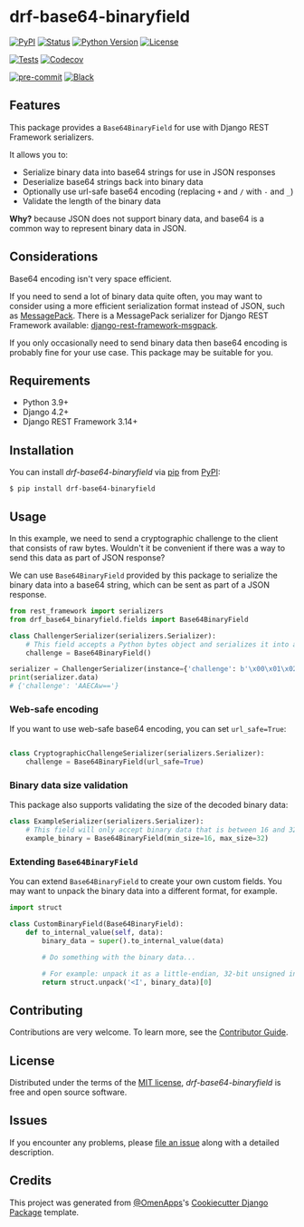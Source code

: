 # drf-base64-binaryfield

[![PyPI](https://img.shields.io/pypi/v/drf-base64-binaryfield.svg)][pypi status]
[![Status](https://img.shields.io/pypi/status/drf-base64-binaryfield.svg)][pypi status]
[![Python Version](https://img.shields.io/pypi/pyversions/drf-base64-binaryfield)][pypi status]
[![License](https://img.shields.io/pypi/l/drf-base64-binaryfield)][license]

[![Tests](https://github.com/Stormheg/drf-base64-binaryfield/actions/workflows/tests.yml/badge.svg)][tests]
[![Codecov](https://codecov.io/gh/Stormheg/drf-base64-binaryfield/branch/main/graph/badge.svg)][codecov]

[![pre-commit](https://img.shields.io/badge/pre--commit-enabled-brightgreen?logo=pre-commit&logoColor=white)][pre-commit]
[![Black](https://img.shields.io/badge/code%20style-black-000000.svg)][black]

[pypi status]: https://pypi.org/project/drf-base64-binaryfield/
[tests]: https://github.com/Stormheg/drf-base64-binaryfield/actions?workflow=Tests
[codecov]: https://app.codecov.io/gh/Stormheg/drf-base64-binaryfield
[pre-commit]: https://github.com/pre-commit/pre-commit
[black]: https://github.com/psf/black

## Features

This package provides a `Base64BinaryField` for use with Django REST Framework serializers.

It allows you to:

- Serialize binary data into base64 strings for use in JSON responses
- Deserialize base64 strings back into binary data
- Optionally use url-safe base64 encoding (replacing `+` and `/` with `-` and `_`)
- Validate the length of the binary data

**Why?** because JSON does not support binary data, and base64 is a common way to represent binary data in JSON.

## Considerations

Base64 encoding isn't very space efficient.

If you need to send a lot of binary data quite often, you may want to consider using a more efficient serialization format instead of JSON, such as [MessagePack](https://msgpack.org/). There is a MessagePack serializer for Django REST Framework available: [django-rest-framework-msgpack](https://github.com/juanriaza/django-rest-framework-msgpack).

If you only occasionally need to send binary data then base64 encoding is probably fine for your use case. This package may be suitable for you.

## Requirements

- Python 3.9+
- Django 4.2+
- Django REST Framework 3.14+

## Installation

You can install _drf-base64-binaryfield_ via [pip] from [PyPI]:

```console
$ pip install drf-base64-binaryfield
```

## Usage

In this example, we need to send a cryptographic challenge to the client that consists of raw bytes.
Wouldn't it be convenient if there was a way to send this data as part of JSON response?

We can use `Base64BinaryField` provided by this package to serialize the binary data into a base64 string, which can be sent as part of a JSON response.

```python
from rest_framework import serializers
from drf_base64_binaryfield.fields import Base64BinaryField

class ChallengerSerializer(serializers.Serializer):
    # This field accepts a Python bytes object and serializes it into a base64 string. Or it can deserialize a base64 string back into a bytes object.
    challenge = Base64BinaryField()

serializer = ChallengerSerializer(instance={'challenge': b'\x00\x01\x02\x03'})
print(serializer.data)
# {'challenge': 'AAECAw=='}
```

### Web-safe encoding

If you want to use web-safe base64 encoding, you can set `url_safe=True`:

```python

class CryptographicChallengeSerializer(serializers.Serializer):
    challenge = Base64BinaryField(url_safe=True)
```

### Binary data size validation

This package also supports validating the size of the decoded binary data:

```python
class ExampleSerializer(serializers.Serializer):
    # This field will only accept binary data that is between 16 and 32 bytes long
    example_binary = Base64BinaryField(min_size=16, max_size=32)
```

### Extending `Base64BinaryField`

You can extend `Base64BinaryField` to create your own custom fields. You may want to unpack the binary data into a different format, for example.

```python
import struct

class CustomBinaryField(Base64BinaryField):
    def to_internal_value(self, data):
        binary_data = super().to_internal_value(data)

        # Do something with the binary data...

        # For example: unpack it as a little-endian, 32-bit unsigned integer
        return struct.unpack('<I', binary_data)[0]
```

## Contributing

Contributions are very welcome.
To learn more, see the [Contributor Guide].

## License

Distributed under the terms of the [MIT license][license],
_drf-base64-binaryfield_ is free and open source software.

## Issues

If you encounter any problems,
please [file an issue] along with a detailed description.

## Credits

This project was generated from [@OmenApps]'s [Cookiecutter Django Package] template.

[@omenapps]: https://github.com/OmenApps
[pypi]: https://pypi.org/
[cookiecutter django package]: https://github.com/OmenApps/cookiecutter-django-package
[file an issue]: https://github.com/Stormheg/drf-base64-binaryfield/issues
[pip]: https://pip.pypa.io/

<!-- github-only -->

[license]: https://github.com/Stormheg/drf-base64-binaryfield/blob/main/LICENSE
[contributor guide]: https://github.com/Stormheg/drf-base64-binaryfield/blob/main/CONTRIBUTING.md
